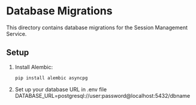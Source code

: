 # Database Migrations

This directory contains database migrations for the Session Management Service.

## Setup

1. Install Alembic:
   ```bash
   pip install alembic asyncpg

  2. Set up your database URL in .env file
DATABASE_URL=postgresql://user:password@localhost:5432/dbname
